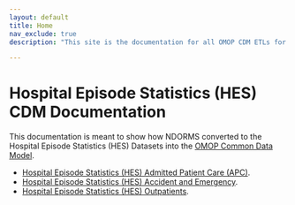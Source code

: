```yaml
---
layout: default
title: Home
nav_exclude: true
description: "This site is the documentation for all OMOP CDM ETLs for HES data at NDORMS"

---
```


# Hospital Episode Statistics (HES) CDM Documentation

This documentation is meant to show how NDORMS converted to the Hospital Episode Statistics (HES) Datasets into the [OMOP Common Data Model](https://ohdsi.github.io/CommonDataModel).

* [Hospital Episode Statistics (HES) Admitted Patient Care (APC)](https://oxford-pharmacoepi.github.io/etl_ndorms/docs/HES_APC).
* [Hospital Episode Statistics (HES) Accident and Emergency](https://oxford-pharmacoepi.github.io/etl_ndorms/docs/HES_AE).
* [Hospital Episode Statistics (HES) Outpatients](https://oxford-pharmacoepi.github.io/etl_ndorms/docs/HES_OP).
